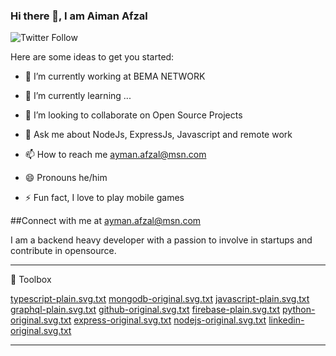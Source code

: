 ### Hi there 👋, I am Aiman Afzal
![Twitter Follow](https://img.shields.io/twitter/follow/RealRealAiman?style=social)

Here are some ideas to get you started:

- 🔭 I’m currently working at BEMA NETWORK
- 🌱 I’m currently learning ...
- 👯 I’m looking to collaborate on Open Source Projects

- 💬 Ask me about NodeJs, ExpressJs, Javascript and remote work
- 📫 How to reach me ayman.afzal@msn.com
- 😄 Pronouns he/him
- ⚡ Fun fact, I love to play mobile games

##Connect with me at ayman.afzal@msn.com

I am a backend heavy developer with a passion to involve in startups and contribute in opensource.

---
🧰 Toolbox

[typescript-plain.svg.txt](https://github.com/aimanafzal/aimanafzal/files/11673912/typescript-plain.svg)
[mongodb-original.svg.txt](https://github.com/aimanafzal/aimanafzal/files/11673913/mongodb-original.svg)
[javascript-plain.svg.txt](https://github.com/aimanafzal/aimanafzal/files/11673914/javascript-plain.svg)
[graphql-plain.svg.txt](https://github.com/aimanafzal/aimanafzal/files/11673915/graphql-plain.svg)
[github-original.svg.txt](https://github.com/aimanafzal/aimanafzal/files/11673916/github-original.svg)
[firebase-plain.svg.txt](https://github.com/aimanafzal/aimanafzal/files/11673917/firebase-plain.svg)
[python-original.svg.txt](https://github.com/aimanafzal/aimanafzal/files/11673918/python-original.svg)
[express-original.svg.txt](https://github.com/aimanafzal/aimanafzal/files/11673919/express-original.svg)
[nodejs-original.svg.txt](https://github.com/aimanafzal/aimanafzal/files/11673921/nodejs-original.svg)
[linkedin-original.svg.txt](https://github.com/aimanafzal/aimanafzal/files/11673922/linkedin-original.svg)


---
<!--
- 🤔 I’m looking for help with ...
